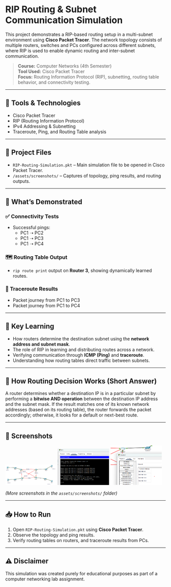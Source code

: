 # RIP Routing & Subnet Communication Simulation

This project demonstrates a RIP-based routing setup in a multi-subnet environment using **Cisco Packet Tracer**. The network topology consists of multiple routers, switches and PCs configured across different subnets, where RIP is used to enable dynamic routing and inter-subnet communication.

> **Course:** Computer Networks (4th Semester)  
> **Tool Used:** Cisco Packet Tracer  
> **Focus:** Routing Information Protocol (RIP), subnetting, routing table behavior, and connectivity testing.

---

## 🔧 Tools & Technologies
- Cisco Packet Tracer
- RIP (Routing Information Protocol)
- IPv4 Addressing & Subnetting
- Traceroute, Ping, and Routing Table analysis

---

## 📂 Project Files
- `RIP-Routing-Simulation.pkt` – Main simulation file to be opened in Cisco Packet Tracer.
- `/assets/screenshots/` – Captures of topology, ping results, and routing outputs.

---

## 🧪 What’s Demonstrated

### ✅ Connectivity Tests
- Successful pings:
  - PC1 ➝ PC2
  - PC1 ➝ PC3
  - PC1 ➝ PC4

### 🗺️ Routing Table Output
- `rip route print` output on **Router 3**, showing dynamically learned routes.

### 🔎 Traceroute Results
- Packet journey from PC1 to PC3
- Packet journey from PC1 to PC4

---

## 📘 Key Learning
- How routers determine the destination subnet using the **network address and subnet mask**.
- The role of RIP in learning and distributing routes across a network.
- Verifying communication through **ICMP (Ping)** and **traceroute**.
- Understanding how routing tables direct traffic between subnets.

---

## 🧠 How Routing Decision Works (Short Answer)
A router determines whether a destination IP is in a particular subnet by performing a **bitwise AND operation** between the destination IP address and the subnet mask. If the result matches one of its known network addresses (based on its routing table), the router forwards the packet accordingly; otherwise, it looks for a default or next-best route.

---

## 📸 Screenshots
<p float="left">
  <img src="assets/screenshots/topology.png" width="32%" />
  <img src="assets/screenshots/ping-PC1-PC2.png" width="32%" />
  <img src="assets/screenshots/rip-route-router3.png" width="32%" />
</p>

*(More screenshots in the `assets/screenshots/` folder)*

---

## 📥 How to Run
1. Open `RIP-Routing-Simulation.pkt` using **Cisco Packet Tracer**.
2. Observe the topology and ping results.
3. Verify routing tables on routers, and traceroute results from PCs.

---

## ⚠️ Disclaimer
This simulation was created purely for educational purposes as part of a computer networking lab assignment.
